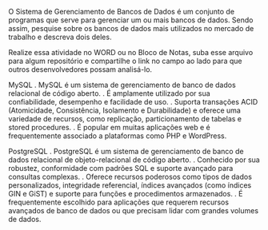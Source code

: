 O Sistema de Gerenciamento de Bancos de Dados é um conjunto de programas que serve para gerenciar um ou mais bancos de dados. Sendo assim, pesquise sobre os bancos de dados mais utilizados no mercado de trabalho e descreva dois deles.

Realize essa atividade no WORD ou no Bloco de Notas, suba esse arquivo para algum repositório e compartilhe o link no campo ao lado para que outros desenvolvedores possam analisá-lo. 

MySQL
   . MySQL é um sistema de gerenciamento de banco de dados relacional de código aberto.
   . É amplamente utilizado por sua confiabilidade, desempenho e facilidade de uso.
   .  Suporta transações ACID (Atomicidade, Consistência, Isolamento e Durabilidade) e oferece uma variedade de recursos, como replicação, particionamento de tabelas e stored procedures.
   . É popular em muitas aplicações web e é frequentemente associado a plataformas como PHP e WordPress.

PostgreSQL
   . PostgreSQL é um sistema de gerenciamento de banco de dados relacional de objeto-relacional de código aberto.
   . Conhecido por sua robustez, conformidade com padrões SQL e suporte avançado para consultas complexas.
    . Oferece recursos poderosos como tipos de dados personalizados, integridade referencial, índices avançados (como índices GIN e GiST) e suporte para funções e procedimentos armazenados.
   . É frequentemente escolhido para aplicações que requerem recursos avançados de banco de dados ou que precisam lidar com grandes volumes de dados.
